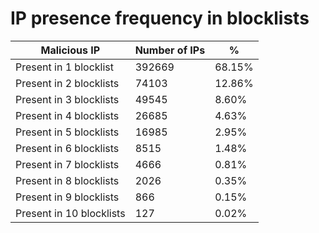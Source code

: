 # IP presence frequency in blocklists
| Malicious IP | Number of IPs | % |
|----|----|----|
| Present in 1 blocklist | 392669 | 68.15% |
| Present in 2 blocklists | 74103 | 12.86% |
| Present in 3 blocklists | 49545 | 8.60% |
| Present in 4 blocklists | 26685 | 4.63% |
| Present in 5 blocklists | 16985 | 2.95% |
| Present in 6 blocklists | 8515 | 1.48% |
| Present in 7 blocklists | 4666 | 0.81% |
| Present in 8 blocklists | 2026 | 0.35% |
| Present in 9 blocklists | 866 | 0.15% |
| Present in 10 blocklists | 127 | 0.02% |
